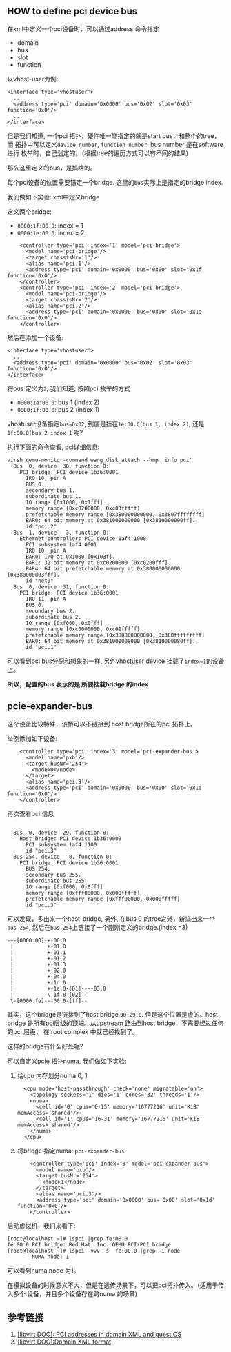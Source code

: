 ## HOW to define pci device bus

在xml中定义一个pci设备时，可以通过address 命令指定
* domain 
* bus
* slot
* function

以vhost-user为例:
```
<interface type='vhostuser'>
  ...
  <address type='pci' domain='0x0000' bus='0x02' slot='0x03' function='0x0'/>
  ...
</interface>
```

但是我们知道, 一个pci 拓扑，硬件唯一能指定的就是start bus，和整个的tree，而
拓扑中可以定义`device number`, `function number`. bus number 是在software 进行
枚举时，自己划定的。（根据tree的遍历方式可以有不同的结果)

那么这里定义的bus，是搞啥的。

每个pci设备的位置需要锚定一个bridge. 这里的`bus`实际上是指定的bridge index.

我们做如下实验:
xml中定义bridge

定义两个bridge:
* `0000:1f:00.0`: index = 1
* `0000:1e:00.0`: index = 2
```
    <controller type='pci' index='1' model='pci-bridge'>
      <model name='pci-bridge'/>
      <target chassisNr='1'/>
      <alias name='pci.1'/>
      <address type='pci' domain='0x0000' bus='0x00' slot='0x1f' function='0x0'/>
    </controller>
    <controller type='pci' index='2' model='pci-bridge'>
      <model name='pci-bridge'/>
      <target chassisNr='2'/>
      <alias name='pci.2'/>
      <address type='pci' domain='0x0000' bus='0x00' slot='0x1e' function='0x0'/>
    </controller>
```
然后在添加一个设备:
```
<interface type='vhostuser'>
  ...
  <address type='pci' domain='0x0000' bus='0x02' slot='0x03' function='0x0'/>
</interface>
```

将bus 定义为`2`, 我们知道, 按照pci 枚举的方式
* `0000:1e:00.0`: bus 1 (index 2)
* `0000:1f:00.0`: bus 2 (index 1)

vhostuser设备指定`bus=0x02`, 到底是挂在`1e:00.0(bus 1, index 2)`, 还是`1f:00.0(bus 2 index 1`
呢?

执行下面的命令查看, pci详细信息:
```
virsh qemu-monitor-command wang_disk_attach --hmp 'info pci'
  Bus  0, device  30, function 0:
    PCI bridge: PCI device 1b36:0001
      IRQ 10, pin A
      BUS 0.
      secondary bus 1.
      subordinate bus 1.
      IO range [0x1000, 0x1fff]
      memory range [0xc0200000, 0xc03fffff]
      prefetchable memory range [0x380000000000, 0x3807ffffffff]
      BAR0: 64 bit memory at 0x381000009000 [0x3810000090ff].
      id "pci.2"
  Bus  1, device   3, function 0:
    Ethernet controller: PCI device 1af4:1000
      PCI subsystem 1af4:0001
      IRQ 10, pin A
      BAR0: I/O at 0x1000 [0x103f].
      BAR1: 32 bit memory at 0xc0200000 [0xc0200fff].
      BAR4: 64 bit prefetchable memory at 0x380000000000 [0x380000003fff].
      id "net0"
  Bus  0, device  31, function 0:
    PCI bridge: PCI device 1b36:0001
      IRQ 11, pin A
      BUS 0.
      secondary bus 2.
      subordinate bus 2.
      IO range [0xf000, 0x0fff]
      memory range [0xc0000000, 0xc01fffff]
      prefetchable memory range [0x380800000000, 0x380fffffffff]
      BAR0: 64 bit memory at 0x381000008000 [0x3810000080ff].
      id "pci.1"
```
可以看到pci bus分配和想象的一样, 另外vhostuser device 挂载了`index=1`的设备上。

**所以，配置的bus 表示的是 所要挂载bridge 的index**

## pcie-expander-bus

这个设备比较特殊，该桥可以不链接到 host bridge所在的pci 拓扑上。

举例添加如下设备:
```
    <controller type='pci' index='3' model='pci-expander-bus'>
      <model name='pxb'/>
      <target busNr='254'>
        <node>0</node>
      </target>
      <alias name='pci.3'/>
      <address type='pci' domain='0x0000' bus='0x00' slot='0x1d' function='0x0'/>
    </controller>
```
再次查看pci 信息
```

  Bus  0, device  29, function 0:
    Host bridge: PCI device 1b36:0009
      PCI subsystem 1af4:1100
      id "pci.3"
  Bus 254, device   0, function 0:
    PCI bridge: PCI device 1b36:0001
      BUS 254.
      secondary bus 255.
      subordinate bus 255.
      IO range [0xf000, 0x0fff]
      memory range [0xfff00000, 0x000fffff]
      prefetchable memory range [0xfff00000, 0x000fffff]
      id "pci.3"
```

可以发现，多出来一个host-bridge, 另外, 在bus 0 的tree之外，新搞出来一个
`bus 254`, 然后在`bus 254`上链接了一个刚刚定义的bridge.(index =3)
```
-+-[0000:00]-+-00.0
 |           +-01.0
 |           +-01.1
 |           +-01.2
 |           +-01.3
 |           +-02.0
 |           +-04.0
 |           +-1d.0
 |           +-1e.0-[01]----03.0
 |           \-1f.0-[02]--
 \-[0000:fe]---00.0-[ff]--
```
其实，这个bridge是链接到了host bridge `00:29.0`. 但是这个位置是虚的。host bridge
是所有pci层级的顶端。从upstream 路由到host bridge，不需要经过任何的pci 层级，
在 root complex 中就已经找到了。

这样的bridge有什么好处呢?

可以自定义pcie 拓扑numa, 我们做如下实验:

1. 给cpu 内存划分numa 0, 1:
   ```
     <cpu mode='host-passthrough' check='none' migratable='on'>
       <topology sockets='1' dies='1' cores='32' threads='1'/>
       <numa>
         <cell id='0' cpus='0-15' memory='16777216' unit='KiB' memAccess='shared'/>
         <cell id='1' cpus='16-31' memory='16777216' unit='KiB' memAccess='shared'/>
       </numa>
     </cpu>
   ```
2. 将bridge 指定numa: `pci-expander-bus`
   ```
       <controller type='pci' index='3' model='pci-expander-bus'>
         <model name='pxb'/>
         <target busNr='254'>
           <node>1</node>
         </target>
         <alias name='pci.3'/>
         <address type='pci' domain='0x0000' bus='0x00' slot='0x1d' function='0x0'/>
       </controller>
   ```
启动虚拟机，我们来看下:
```
[root@localhost ~]# lspci |grep fe:00.0
fe:00.0 PCI bridge: Red Hat, Inc. QEMU PCI-PCI bridge
[root@localhost ~]# lspci -vvv -s  fe:00.0 |grep -i node
        NUMA node: 1
```
可以看到numa node 为1。

在模拟设备的时候意义不大，但是在透传场景下，可以把pci拓扑传入。（适用于传入多个
设备，并且多个设备存在跨numa 的场景)


## 参考链接
1. [\[libvirt DOC\]: PCI addresses in domain XML and guest OS](https://www.libvirt.org/pci-addresses.html#pcie-expander-bus)
2. [\[libvirt DOC\]:Domain XML format](https://libvirt.org/formatdomain.html)
